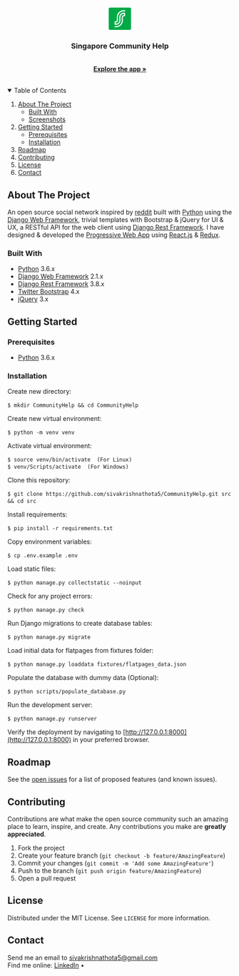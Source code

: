 
<br />

<p align="center">
  <a href="https://github.com/thetruefuss/elmer">
    <img src="https://github.com/sivakrishnathota5/CommunityHelp/blob/main/Social-Network-Master/static/img/logos.png" alt="Logo" width="50" height="50">
  </a>

  <h3 align="center">Singapore Community Help</h3>

  <p align="center">
    <br />
    <a href="http://51.79.71.46:8000/"><strong>Explore the app »</strong></a>
    <br />
    <br />
  </p>
</p>



<details open="open">
  <summary>Table of Contents</summary>
  <ol>
    <li>
      <a href="#about-the-project">About The Project</a>
      <ul>
        <li><a href="#built-with">Built With</a></li>
        <li><a href="#screenshots">Screenshots</a></li>
      </ul>
    </li>
    <li>
      <a href="#getting-started">Getting Started</a>
      <ul>
        <li><a href="#prerequisites">Prerequisites</a></li>
        <li><a href="#installation">Installation</a></li>
      </ul>
    </li>
    <li><a href="#roadmap">Roadmap</a></li>
    <li><a href="#contributing">Contributing</a></li>
    <li><a href="#license">License</a></li>
    <li><a href="#contact">Contact</a></li>
  </ol>
</details>



## About The Project

An open source social network inspired by [reddit](https://www.reddit.com/) built with [Python](https://www.python.org/) using the [Django Web Framework](https://www.djangoproject.com/), trivial templates with Bootstrap & jQuery for UI & UX,  a RESTful API for the web client using [Django Rest Framework](http://www.django-rest-framework.org/). I have designed & developed the [Progressive Web App](https://github.com/thetruefuss/elmer-react) using [React.js](https://reactjs.org/) & [Redux](https://redux.js.org/).



### Built With

- [Python](https://www.python.org/) 3.6.x
- [Django Web Framework](https://www.djangoproject.com/) 2.1.x
- [Django Rest Framework](http://www.django-rest-framework.org/) 3.8.x
- [Twitter Bootstrap](https://getbootstrap.com/docs/4.0/getting-started/introduction/) 4.x
- [jQuery](https://api.jquery.com/) 3.x



## Getting Started



### Prerequisites

- [Python](https://www.python.org/) 3.6.x



### Installation

Create new directory:

```shell
$ mkdir CommunityHelp && cd CommunityHelp
```

Create new virtual environment:

```shell
$ python -m venv venv
```

Activate virtual environment:

```shell
$ source venv/bin/activate  (For Linux)
$ venv/Scripts/activate  (For Windows)
```

Clone this repository:

```shell
$ git clone https://github.com/sivakrishnathota5/CommunityHelp.git src && cd src
```

Install requirements:

```shell
$ pip install -r requirements.txt
```

Copy environment variables:

```shell
$ cp .env.example .env
```

Load static files:

```shell
$ python manage.py collectstatic --noinput
```

Check for any project errors:

```shell
$ python manage.py check
```

Run Django migrations to create database tables:

```shell
$ python manage.py migrate
```

Load initial data for flatpages from fixtures folder:

```shell
$ python manage.py loaddata fixtures/flatpages_data.json
```

Populate the database with dummy data (Optional):

```shell
$ python scripts/populate_database.py
```

Run the development server:

```shell
$ python manage.py runserver
```

Verify the deployment by navigating to [http://127.0.0.1:8000](http://127.0.0.1:8000) in your preferred browser.



## Roadmap

See the [open issues](https://github.com/sivakrishnathota5/CommunityHelp/issues) for a list of proposed features (and known issues).



## Contributing

Contributions are what make the open source community such an amazing place to learn, inspire, and create. Any contributions you make are **greatly appreciated**.

1. Fork the project
2. Create your feature branch (`git checkout -b feature/AmazingFeature`)
3. Commit your changes (`git commit -m 'Add some AmazingFeature'`)
4. Push to the branch (`git push origin feature/AmazingFeature`)
5. Open a pull request



## License

Distributed under the MIT License. See `LICENSE` for more information.



## Contact
<p>
  Send me an email to <a href="mailto:sivakrishnathota5@gmail.com">sivakrishnathota5@gmail.com</a>
  <br />
  Find me online:
  <a href="https://www.linkedin.com/in/sivakrishnathota/">LinkedIn</a> &bull;
</p>




[linkedin-url]: https://www.linkedin.com/in/sivakrishnathota/
